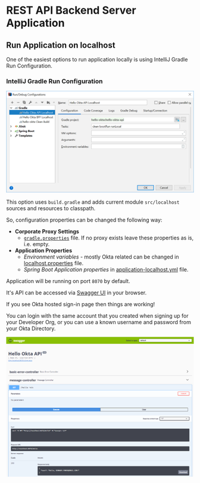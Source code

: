 # REST API Backend Server Application

## Run Application on localhost

One of the easiest options to run application locally is using IntelliJ Gradle Run Configuration.

### IntelliJ Gradle Run Configuration

![IntelliJ Gradle Run Configuration](images/01-Gradle-Run-Configuration.PNG)

This option uses `build.gradle` and adds current module `src/localhost` sources and resources to classpath.

So, configuration properties can be changed the following way:
- **Corporate Proxy Settings** 
    - [`gradle.properties`](../gradle.properties) file. If no proxy exists leave these properties as is, i.e. empty.
- **Application Properties**
    - _Environment variables_ - mostly Okta related can be changed in [localhost.properties](src/localhost/resources/localhost.properties) file.
    - _Spring Boot Application properties_ in [application-localhost.yml](src/localhost/resources/application-localhost.yml) file.

Application will be running on port `8070` by default.
 
It's API can be accessed via [Swagger UI](http://localhost:8070/swagger-ui.html) in your browser.

If you see Okta hosted sign-in page then things are working!

You can login with the same account that you created when signing up for your Developer Org, or you can use a known username and password from your Okta Directory.

![Swagger UI](images/02-Swagger-UI.PNG)
